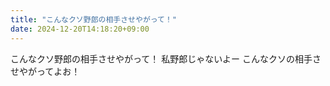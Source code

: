 ```yaml
---
title: "こんなクソ野郎の相手させやがって！"
date: 2024-12-20T14:18:20+09:00
---
```

こんなクソ野郎の相手させやがって！
私野郎じゃないよー
こんなクソの相手させやがってよお！
